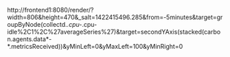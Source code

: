 http://frontend1:8080/render/?width=806&height=470&_salt=1422415496.285&from=-5minutes&target=groupByNode(collectd.*.cpu-*.cpu-idle%2C1%2C%27averageSeries%27)&target=secondYAxis(stacked(carbon.agents.data*-*.metricsReceived))&yMinLeft=0&yMaxLeft=100&yMinRight=0
